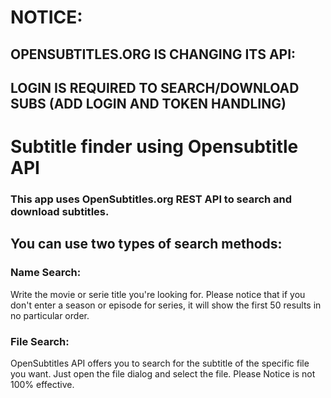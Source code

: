 # NOTICE:
## OPENSUBTITLES.ORG IS CHANGING ITS API:
## LOGIN IS REQUIRED TO SEARCH/DOWNLOAD SUBS (ADD LOGIN AND TOKEN HANDLING)

# Subtitle finder using Opensubtitle API

### This app uses OpenSubtitles.org REST API to search and download subtitles.

## **You can use two types of search methods:**
### Name Search:
Write the movie or serie title you're looking for.
Please notice that if you don't enter a season or episode for series, it will show the first 50 results in no particular order.

### File Search:
OpenSubtitles API offers you to search for the subtitle of the specific file you want.
Just open the file dialog and select the file.
Please Notice is not 100% effective.

